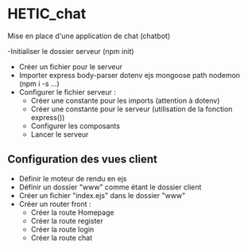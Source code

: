 # HETIC_chat 

Mise en place d'une application de chat (chatbot)

-Initialiser le dossier serveur (npm init) 
- Créer un fichier pour le serveur
- Importer express body-parser dotenv ejs mongoose path nodemon (npm i -s ...) 
- Configurer le fichier serveur : 
    - Créer une constante pour les imports (attention à dotenv) 
    - Créer une constante pour le serveur (utilisation de la fonction express()) 
    - Configurer les composants 
    - Lancer le serveur 

## Configuration des vues client 
- Définir le moteur de rendu en ejs 
- Définir un dossier "www" comme étant le dossier client
- Créer un fichier "index.ejs" dans le dossier "www"
- Créer un router front : 
    - Créer la route Homepage
    - Créer la route register 
    - Créer la route login 
    - Créer la route chat 

